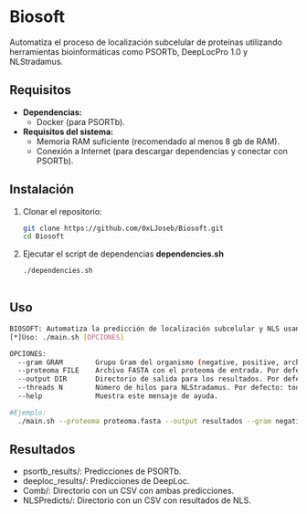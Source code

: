 # Biosoft
Automatiza el proceso de localización subcelular de proteínas utilizando herramientas bioinformáticas como PSORTb, DeepLocPro 1.0 y NLStradamus.
## Requisitos
- **Dependencias:**
  - Docker (para PSORTb).
- **Requisitos del sistema:**
  - Memoria RAM suficiente (recomendado al menos 8 gb de RAM).
  - Conexión a Internet (para descargar dependencias y conectar con PSORTb).

## Instalación
1. Clonar el repositorio:
   ```bash
   git clone https://github.com/0xLJoseb/Biosoft.git
   cd Biosoft
2. Ejecutar el script de dependencias **dependencies.sh** 
   ```bash
   ./dependencies.sh
  
## Uso
```bash
BIOSOFT: Automatiza la predicción de localización subcelular y NLS usando PSORTb, Deeplocpro y NLStradamus.
[*]Uso: ./main.sh [OPCIONES]

OPCIONES:
  --gram GRAM        Grupo Gram del organismo (negative, positive, archaea). Por defecto: negative.
  --proteoma FILE    Archivo FASTA con el proteoma de entrada. Por defecto: proteoma.fasta.
  --output DIR       Directorio de salida para los resultados. Por defecto: resultados/.
  --threads N        Número de hilos para NLStradamus. Por defecto: todos los núcleos disponibles.
  --help             Muestra este mensaje de ayuda.

#Ejemplo:
  ./main.sh --proteoma proteoma.fasta --output resultados --gram negative
```

## Resultados
- psortb_results/: Predicciones de PSORTb.
- deeploc_results/: Predicciones de DeepLoc.
- Comb/: Directorio con un CSV con ambas predicciones.
- NLSPredicts/: Directorio con un CSV con resultados de NLS.


